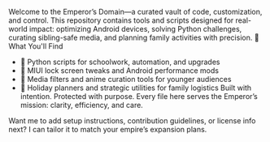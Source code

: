 Welcome to the Emperor’s Domain—a curated vault of code, customization, and control.
This repository contains tools and scripts designed for real-world impact: optimizing Android devices, solving Python challenges, curating sibling-safe media, and planning family activities with precision.
🔧 What You'll Find
- 🧠 Python scripts for schoolwork, automation, and upgrades
- 📱 MIUI lock screen tweaks and Android performance mods
- 🎨 Media filters and anime curation tools for younger audiences
- 📅 Holiday planners and strategic utilities for family logistics
Built with intention. Protected with purpose. Every file here serves the Emperor’s mission: clarity, efficiency, and care.

Want me to add setup instructions, contribution guidelines, or license info next? I can tailor it to match your empire’s expansion plans.
